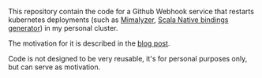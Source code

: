 This repository contain the code for a Github Webhook service that restarts kubernetes deployments (such as [Mimalyzer](https://mimalyzer.indoorvivants.com/), [Scala Native bindings generator](https://sn-bindgen-web.indoorvivants.com/)) in my personal cluster.

The motivation for it is described in the [blog post](https://blog.indoorvivants.com/2025-10-20-restarting-kubernetes-deployments-with-github-webhooks-and-scala).

Code is not designed to be very reusable, it's for personal purposes only, but can serve as motivation.

